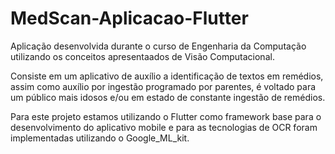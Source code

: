 # MedScan-Aplicacao-Flutter
 Aplicação desenvolvida durante o curso de Engenharia da Computação utilizando os conceitos apresentaados de Visão Computacional.

Consiste em um aplicativo de auxílio a identificação de textos em remédios, assim como auxílio por ingestão programado por parentes, é voltado para um público mais idosos e/ou em estado de constante ingestão de remédios. 

Para este projeto estamos utilizando o Flutter como framework base para o desenvolvimento do aplicativo mobile e para as tecnologias de OCR foram implementadas utilizando o Google_ML_kit.
